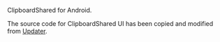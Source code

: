 ClipboardShared for Android.

The source code for ClipboardShared UI has been copied and modified from [Updater](https://github.com/YuKongA/Updater).
